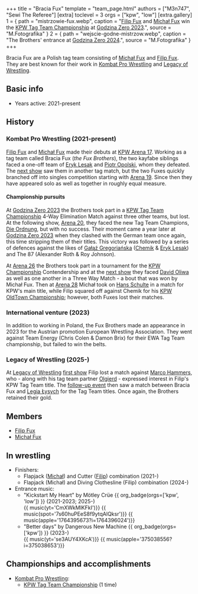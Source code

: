 +++
title = "Bracia Fux"
template = "team_page.html"
authors = ["M3n747", "Sewi The Referee"]
[extra]
toclevel = 3
orgs = ["kpw", "low"]
[extra.gallery]
1 = { path = "mistrzowie-fux.webp", caption = "[Filip Fux](@/w/filip-fux.md) and [Michał Fux](@/w/michal-fux.md) win the [KPW Tag Team Championship](@/c/kpw-tag-team-championship.md) at [Godzina Zero 2023](@/e/kpw/2023-08-18-kpw-godzina-zero-2023.md).", source = "M.Fotografika" }
2 = { path = "wejscie-godne-mistrzow.webp", caption = "The Brothers' entrance at [Godzina Zero 2024](@/e/kpw/2024-09-07-kpw-godzina-zero-2024.md).", source = "M.Fotografika" }
+++

Bracia Fux are a Polish tag team consisting of [Michał Fux](@/w/michal-fux.md) and [Filip Fux](@/w/filip-fux.md). They are best known for their work in [Kombat Pro Wrestling](@/o/kpw.md) and [Legacy of Wrestling](@/o/low.md).

## Basic info

* Years active: 2021-present

## History

### Kombat Pro Wrestling (2021-present)

[Filip Fux](@/w/filip-fux.md) and [Michał Fux](@/w/michal-fux.md) made their debuts at [KPW Arena 17](@/e/kpw/2021-08-21-kpw-arena-17.md). Working as a tag team called Bracia Fux (_the Fux Brothers_), the two kayfabe siblings faced a one-off team of [Eryk Lesak](@/w/eryk-lesak.md) and [Piotr Opolski](@/w/piotr-opolski.md), whom they defeated. The [next show](@/e/kpw/2022-03-18-kpw-arena-18.md) saw them in another tag match, but the two Fuxes quickly branched off into singles competition starting with [Arena 19](@/e/kpw/2022-06-10-kpw-arena-19.md). Since then they have appeared solo as well as together in roughly equal measure.

#### Championship pursuits

At [Godzina Zero 2023](@/e/kpw/2023-08-18-kpw-godzina-zero-2023.md) the Brothers took part in a [KPW Tag Team Championship](@/c/kpw-tag-team-championship.md) 4-Way Elimination Match against three other teams, but lost. At the following show, [Arena 20](@/e/kpw/2022-12-16-kpw-arena-20.md), they faced the new Tag Team Champions, [Die Ordnung](@/tt/die-ordnung.md), but with no success. Their moment came a year later at [Godzina Zero 2023](@/e/kpw/2023-08-18-kpw-godzina-zero-2023.md) when they clashed with the German team once again, this time stripping them of their titles. This victory was followed by a series of defences against the likes of [Gałąź Gregoriańska](@/tt/galaz-gregorianska.md) ([Chemik](@/w/chemik.md)&nbsp;& [Eryk Lesak](@/w/eryk-lesak.md)) and The 87 (Alexander Roth & Roy Johnson).

At [Arena 26](@/e/kpw/2024-11-15-kpw-arena-26.md) the Brothers took part in a tournament for the [KPW Championship](@/c/kpw-championship.md) Contendership and at the [next show](@/e/kpw/2025-01-24-kpw-arena-27.md) they faced [David Oliwa](@/w/david-oliwa.md) as well as one another in a Three Way Match - a bout that was won by Michał Fux. Then at [Arena 28](@/e/kpw/2025-04-11-kpw-arena-28.md) Michał took on [Hans Schulte](@/w/hans-schulte.md) in a match for KPW's main title, while Filip squared off against Chemik for his [KPW OldTown Championship](@/c/kpw-old-town-championship.md); however, both Fuxes lost their matches.

### International venture (2023)

In addition to working in Poland, the Fux Brothers made an appearance in 2023 for the Austrian promotion European Wrestling Association. They went against Team Energy (Chris Colen & Damon Brix) for their EWA Tag Team championship, but failed to win the belts. 

### Legacy of Wrestling (2025-)

At [Legacy of Wrestling](@/o/low.md) [first show](@/e/low/2024-12-01-low-1.md) Filip lost a match against [Marco Hammers](@/w/marco-hammers.md), who - along with his tag team partner [Olgierd](@/w/olgierd.md) - expressed interest in Filip's KPW Tag Team title. The [follow-up event](@/e/low/2025-04-06-low-2.md) then saw a match between Bracia Fux and [Legia Łysych](@/tt/legia-lysych.md) for the Tag Team titles. Once again, the Brothers retained their gold.

## Members
* [Filip Fux](@/w/filip-fux.md)
* [Michał Fux](@/w/michal-fux.md)

## In wrestling

* Finishers:
  - Flapjack ([Michał](@/w/michal-fux.md)) and Cutter ([Filip](@/w/filip-fux.md)) combination (2021-)
  - Flapjack (Michał) and Diving Clothesline (Filip) combination (2024-)
* Entrance music:
  - "Kickstart My Heart" by Mötley Crüe
 {{ org_badge(orgs=['kpw', 'low']) }} (2021-2023; 2025-) <br>
 {{ music(yt='CmXWkMlKFkI')}}
 {{ music(spot='7s60huPEeS8f9ytqAlQksr')}}
 {{ music(apple='1764395673?i=1764396024')}}
  - "Better days" by Dangerous New Machine
 {{ org_badge(orgs=['kpw']) }} (2023-)<br>
 {{ music(yt='se3AUY4XKcA')}}
 {{ music(apple='375038556?i=375038653')}}

## Championships and accomplishments

* [Kombat Pro Wrestling](@/o/kpw.md):
  - [KPW Tag Team Championship](@/c/kpw-tag-team-championship.md) (1 time) 
